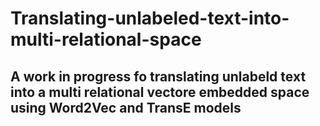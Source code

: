 # Translating-unlabeled-text-into-multi-relational-space
## A work in progress fo translating unlabeld text into a multi relational vectore embedded space using Word2Vec and TransE models
